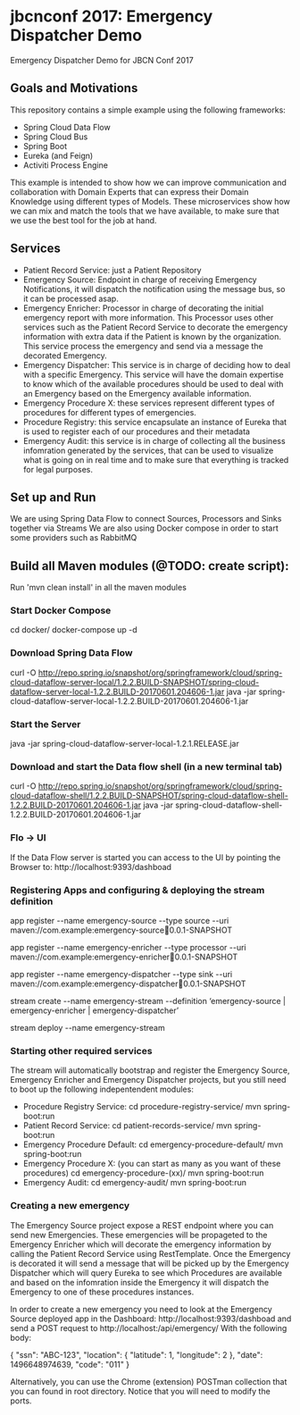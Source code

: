 # jbcnconf 2017: Emergency Dispatcher Demo
Emergency Dispatcher Demo for JBCN Conf 2017

## Goals and Motivations
This repository contains a simple example using the following frameworks:
- Spring Cloud Data Flow
- Spring Cloud Bus
- Spring Boot
- Eureka (and Feign)
- Activiti Process Engine

This example is intended to show how we can improve communication and collaboration with Domain Experts that can express their Domain Knowledge using different types of Models. These microservices show how we can mix and match the tools that we have available, to make sure that we use the best tool for the job at hand. 

## Services

* Patient Record Service: just a Patient Repository
* Emergency Source: Endpoint in charge of receiving Emergency Notifications, it will dispatch the notification using the message bus, so it can be processed asap.
* Emergency Enricher: Processor in charge of decorating the initial emergency report with more information. This Processor uses other services such as the Patient Record Service to decorate the emergency information with extra data if the Patient is known by the organization. This service process the emergency and send via a message the decorated Emergency.
* Emergency Dispatcher: This service is in charge of deciding how to deal with a specific Emergency. This service will have the domain expertise to know which of the available procedures should be used to deal with an Emergency based on the Emergency available information.
* Emergency Procedure X: these services represent different types of procedures for different types of emergencies.
* Procedure Registry: this service encapsulate an instance of Eureka that is used to register each of our procedures and their metadata
* Emergency Audit: this service is in charge of collecting all the business infomration generated by the services, that can be used to visualize what is going on in real time and to make sure that everything is tracked for legal purposes. 


## Set up and Run

We are using Spring Data Flow to connect Sources, Processors and Sinks together via Streams
We are also using Docker compose in order to start some providers such as RabbitMQ

## Build all Maven modules (@TODO: create script):
Run 'mvn clean install' in all the maven modules


### Start Docker Compose
cd docker/
docker-compose up -d


### Download Spring Data Flow
curl -O http://repo.spring.io/snapshot/org/springframework/cloud/spring-cloud-dataflow-server-local/1.2.2.BUILD-SNAPSHOT/spring-cloud-dataflow-server-local-1.2.2.BUILD-20170601.204606-1.jar
java -jar spring-cloud-dataflow-server-local-1.2.2.BUILD-20170601.204606-1.jar
### Start the Server
java -jar spring-cloud-dataflow-server-local-1.2.1.RELEASE.jar

### Download and start the Data flow shell (in a new terminal tab)
curl -O http://repo.spring.io/snapshot/org/springframework/cloud/spring-cloud-dataflow-shell/1.2.2.BUILD-SNAPSHOT/spring-cloud-dataflow-shell-1.2.2.BUILD-20170601.204606-1.jar
java -jar spring-cloud-dataflow-shell-1.2.2.BUILD-20170601.204606-1.jar

### Flo -> UI 
If the Data Flow server is started you can access to the UI by pointing the Browser to: http://localhost:9393/dashboad

### Registering Apps and configuring & deploying the stream definition

app register --name emergency-source --type source --uri maven://com.example:emergency-source:jar:0.0.1-SNAPSHOT


app register --name emergency-enricher --type processor --uri maven://com.example:emergency-enricher:jar:0.0.1-SNAPSHOT

app register --name emergency-dispatcher --type sink --uri maven://com.example:emergency-dispatcher:jar:0.0.1-SNAPSHOT

stream create --name emergency-stream --definition ‘emergency-source | emergency-enricher | emergency-dispatcher’

stream deploy --name emergency-stream

### Starting other required services
The stream will automatically bootstrap and register the Emergency Source, Emergency Enricher and Emergency Dispatcher projects, but you still need to boot up the following indepentendent modules:
* Procedure Registry Service: 
cd procedure-registry-service/
mvn spring-boot:run
* Patient Record Service: 
cd patient-records-service/ 
mvn spring-boot:run
* Emergency Procedure Default: 
cd emergency-procedure-default/ 
mvn spring-boot:run
* Emergency Procedure X: (you can start as many as you want of these procedures) 
cd emergency-procedure-(xx)/
mvn spring-boot:run
* Emergency Audit:
cd emergency-audit/
mvn spring-boot:run


### Creating a new emergency
The Emergency Source project expose a REST endpoint where you can send new Emergencies. 
These emergencies will be propageted to the Emergency Enricher which will decorate the emergency information by calling the Patient Record Service using RestTemplate. Once the Emergency is decorated it will send a message that will be picked up by the Emergency Dispatcher which will query Eureka to see which Procedures are available and based on the infomration inside the Emergency it will dispatch the Emergency to one of these procedures instances.


In order to create a new emergency you need to look at the Emergency Source deployed app in the Dashboard:  http://localhost:9393/dashboad
and send a POST request to http://localhost:<look for the assigned port>/api/emergency/
With the following body: 

{
    "ssn": "ABC-123",
    "location": {
        "latitude": 1,
        "longitude": 2
    },
    "date": 1496648974639,
    "code": "011"
}

Alternatively, you can use the Chrome (extension) POSTman collection that you can found in root directory. Notice that you will need to modify the ports.
